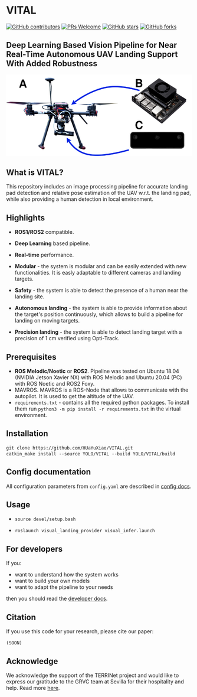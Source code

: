 # VITAL

[![GitHub contributors](https://img.shields.io/github/contributors/PUTvision/VITAL)](https://github.com/PUTvision/VITAL/graphs/contributors)
[![PRs Welcome](https://img.shields.io/badge/PRs-welcome-brightgreen.svg?style=flat-square)](https://makeapullrequest.com)
[![GitHub stars](https://img.shields.io/github/stars/PUTvision/VITAL)](https://github.com/PUTvision/VITAL/stargazers)
[![GitHub forks](https://img.shields.io/github/forks/PUTvision/VITAL)](https://github.com/PUTvision/VITAL/network/members)

## Deep Learning Based Vision Pipeline for Near Real-Time Autonomous UAV Landing Support With Added Robustness

![Vital](./docs/images//devices.png)

## What is VITAL?

This repository includes an image processing pipeline for accurate landing pad detection and relative pose estimation of the UAV w.r.t. the landing pad, while also providing a human detection in local environment.

## Highlights

- **ROS1/ROS2** compatible.

- **Deep Learning** based pipeline.

- **Real-time** performance.

-   **Modular** - the system is modular and can be easily extended with new functionalities. It is easly adaptable to different cameras and landing targets.

-   **Safety** - the system is able to detect the presence of a human near the landing site.

-   **Autonomous landing** - the system is able to provide information about the target's position continuously, which allows to build a pipeline for landing on moving targets.

-   **Precision landing** - the system is able to detect landing target with a precision of 1 cm verified using Opti-Track.


## Prerequisites

- **ROS Melodic/Noetic** or **ROS2**. Pipeline was tested on Ubuntu 18.04 (NVIDIA Jetson Xavier NX) with ROS Melodic and Ubuntu 20.04 (PC) with ROS Noetic and ROS2 Foxy.
- MAVROS. MAVROS is a ROS-Node that allows to communicate with the autopilot. It is used to get the altitude of the UAV.
- `requirements.txt` - contains all the required python packages. To install them run `python3 -m pip install -r requirements.txt` in the virtual environment.

## Installation 

```shell
git clone https://github.com/HUaYuXiao/VITAL.git
catkin_make install --source YOLO/VITAL --build YOLO/VITAL/build
```

## Config documentation

All configuration parameters from `config.yaml` are described in [config docs](./docs/CONFIG.md).

## Usage

* `source devel/setup.bash`

* `roslaunch visual_landing_provider visual_infer.launch`

## For developers

If you:
- want to understand how the system works
- want to build your own models
- want to adapt the pipeline to your needs

then you should read the [developer docs](./docs/DEV.md).

## Citation

If you use this code for your research, please cite our paper:

```
(SOON)
```

## Acknowledge

We acknowledge the support of the TERRINet project and would like to express our gratitude to the GRVC team at Sevilla for their hospitality and help. Read more [here](https://putvision.github.io/article/terrinet-sevila-2022/).
